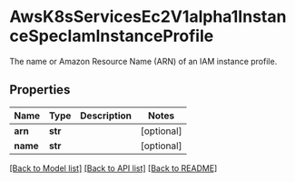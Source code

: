 # AwsK8sServicesEc2V1alpha1InstanceSpecIamInstanceProfile

The name or Amazon Resource Name (ARN) of an IAM instance profile.
## Properties
Name | Type | Description | Notes
------------ | ------------- | ------------- | -------------
**arn** | **str** |  | [optional] 
**name** | **str** |  | [optional] 

[[Back to Model list]](../README.md#documentation-for-models) [[Back to API list]](../README.md#documentation-for-api-endpoints) [[Back to README]](../README.md)


